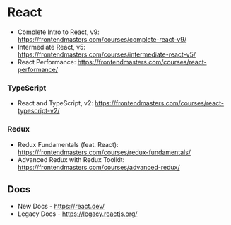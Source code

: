 # React

- Complete Intro to React, v9: https://frontendmasters.com/courses/complete-react-v9/
- Intermediate React, v5: https://frontendmasters.com/courses/intermediate-react-v5/
- React Performance: https://frontendmasters.com/courses/react-performance/

### TypeScript

- React and TypeScript, v2: https://frontendmasters.com/courses/react-typescript-v2/

### Redux

- Redux Fundamentals (feat. React): https://frontendmasters.com/courses/redux-fundamentals/
- Advanced Redux with Redux Toolkit: https://frontendmasters.com/courses/advanced-redux/

## Docs

- New Docs - https://react.dev/
- Legacy Docs - https://legacy.reactjs.org/
